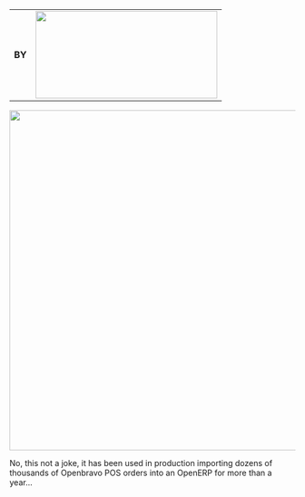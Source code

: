 <table>
    <tr>
        <td><b>BY</b></td>
        <td><a href="http://www.akretion.com" title="Akretion - open source to spin the world"><img src="http://akretion.s3.amazonaws.com/assets/logo.png" width="320px" height="154px" /></a></td>
    </tr>
</table>

<img src="https://s3.amazonaws.com/akretion/assets/ooornithorhynchus.png?AWSAccessKeyId=ASIAIUKFNLI7UAYMH6ZA&Expires=1341325524&Signature=wcxalRUvGc7rTdXyQeZbtvUHRHw%3D&x-amz-security-token=AQoDYXdzEEcakAKCtHuKc8y/MoajGHGiRui2EHWe/70P/BxeG5wPWAlEsAYG9UzRM5IQMcbiwHDPXtWlTWktR%2BfXh0KcUvFp9J5bhSK6mxJZYYDy%2BLKhmhfWDm3TatNHxfHt0P%2BwM3aAofPjKCThw8iyNeYwV5JxIobrgI4QDg9/YLMiOf9CuW9sJsn4kGiXakMpwPxTJ%2BeieDNVnY0Hv9MthYL4Pu4UffZf5nM0yrUQ/pqPQVHURR0rk14w7%2BDAzPdneZBh7FBcKWbuDjMbqUL%2BP%2Bmu7wllYXoATz0693cb1HRZuUs%2BhDLUadSJLGs90C%2BWH/Hd/uOgh4zQZ2EzBMc0JRz6R%2BvtxjtW01PsTBLp0vcvSTCY/g8ioCCK/sv/BA%3D%3D" width="600px" />


No, this not a joke, it has been used in production importing dozens of thousands of Openbravo POS orders into an OpenERP for more than a year...

